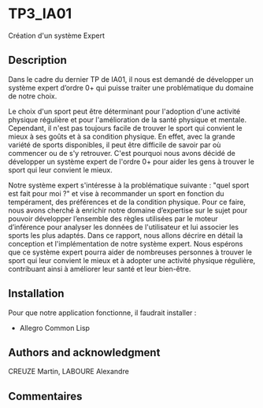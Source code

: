 # TP3_IA01
Création d'un système Expert

## Description

Dans le cadre du dernier TP de IA01, il nous est demandé de développer un système expert d’ordre 0+ qui puisse traiter une problématique du domaine de notre choix.

Le choix d'un sport peut être déterminant pour l'adoption d'une activité physique régulière et pour l'amélioration de la santé physique et mentale. Cependant, il n'est pas toujours facile de trouver le sport qui convient le mieux à ses goûts et à sa condition physique. En effet, avec la grande variété de sports disponibles, il peut être difficile de savoir par où commencer ou de s'y retrouver. C'est pourquoi nous avons décidé de développer un système expert de l'ordre 0+ pour aider les gens à trouver le sport qui leur convient le mieux.

Notre système expert s'intéresse à la problématique suivante : "quel sport est fait pour moi ?" et vise à recommander un sport en fonction du tempérament, des préférences et de la condition physique. Pour ce faire, nous avons cherché à enrichir notre domaine d’expertise sur le sujet pour pouvoir développer l’ensemble des règles utilisées par le moteur d’inférence pour analyser les données de l'utilisateur et lui associer les sports les plus adaptés.
Dans ce rapport, nous allons décrire en détail la conception et l'implémentation de notre système expert. Nous espérons que ce système expert pourra aider de nombreuses personnes à trouver le sport qui leur convient le mieux et à adopter une activité physique régulière, contribuant ainsi à améliorer leur santé et leur bien-être.

## Installation
Pour que notre application fonctionne, il faudrait installer :
- Allegro Common Lisp


## Authors and acknowledgment
CREUZE Martin, LABOURE Alexandre

## Commentaires

